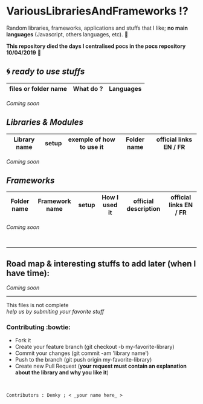 # VariousLibrariesAndFrameworks :interrobang:
Random libraries, frameworks, applications and stuffs that I like; **no main languages** (Javascript, others languages, etc). :sparkling_heart:

**This repository died the days I centralised pocs in the pocs repository 10/04/2019**
:imp:


:cyclone: *_ready to use_ stuffs*
--

 files or folder name | What do ? | Languages
--------- | --------- | ---------
_Coming soon_

*Libraries & Modules*
--

Library name | setup | exemple of how to use it | Folder name | official links EN / FR 
--------- | --------- | --------- | ---------| ---------
_Coming soon_


*Frameworks*
--

Folder name | Framework name | setup | How I used it |  official description | official links EN / FR 
--------- | --------- | --------- | ---------| ---------| ---------
_Coming soon_




<br/> 

--------------
Road map & interesting stuffs to add later (when I have time):
---------------
_Coming soon_


--------------


This files is not complete <br/> 
_help us by submiting your favorite stuff_

### Contributing :bowtie:
* Fork it
* Create your feature branch (git checkout -b my-favorite-library)
* Commit your changes (git commit -am 'library name')
* Push to the branch (git push origin my-favorite-library)
* Create new Pull Request (**your request must contain an explanation about the library and why you like it**)

<br/>

    Contributors : Demky ; < _your name here_ >
